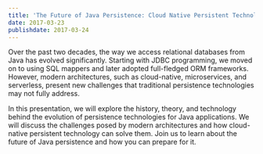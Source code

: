 ```yaml
---
title: 'The Future of Java Persistence: Cloud Native Persistent Technology'
date: 2017-03-23
publishdate: 2017-03-24
---
```


Over the past two decades, the way we access relational databases from Java has evolved significantly. Starting with JDBC programming, we moved on to using SQL mappers and later adopted full-fledged ORM frameworks. However, modern architectures, such as cloud-native, microservices, and serverless, present new challenges that traditional persistence technologies may not fully address.

In this presentation, we will explore the history, theory, and technology behind the evolution of persistence technologies for Java applications. We will discuss the challenges posed by modern architectures and how cloud-native persistent technology can solve them. Join us to learn about the future of Java persistence and how you can prepare for it.

